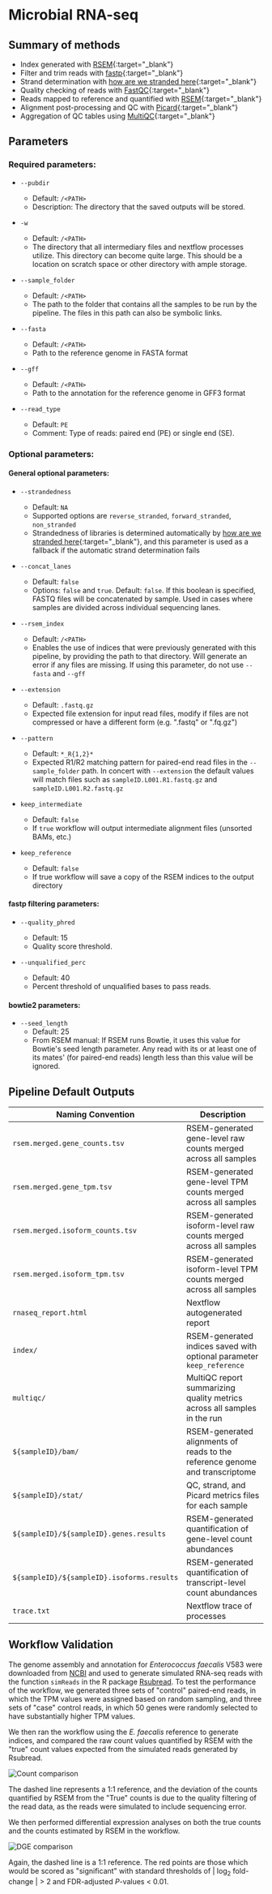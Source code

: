 # Microbial RNA-seq 

## Summary of methods 

* Index generated with [RSEM](http://deweylab.github.io/RSEM){:target="\_blank"}
* Filter and trim reads with [fastp](https://github.com/OpenGene/fastp){:target="\_blank"}
* Strand determination with [how are we stranded here](https://pypi.org/project/how-are-we-stranded-here/){:target="\_blank"}
* Quality checking of reads with [FastQC](http://www.bioinformatics.babraham.ac.uk/projects/fastqc/){:target="\_blank"}
* Reads mapped to reference and quantified with [RSEM](http://deweylab.github.io/RSEM){:target="\_blank"}
* Alignment post-processing and QC with [Picard](https://broadinstitute.github.io/picard/){:target="\_blank"}
* Aggregation of QC tables using [MultiQC](https://multiqc.info){:target="\_blank"}

## Parameters

### Required parameters:

* `--pubdir` 
	* Default: `/<PATH>` 
	* Description: The directory that the saved outputs will be stored.

* `-w`
    * Default: `/<PATH>`
    * The directory that all intermediary files and nextflow processes utilize. This directory can become quite large. This should be a location on scratch space or other directory with ample storage.

* `--sample_folder` 
    * Default: `/<PATH>`
    * The path to the folder that contains all the samples to be run by the pipeline. The files in this path can also be symbolic links.

* `--fasta`
    * Default: `/<PATH>`
    * Path to the reference genome in FASTA format

* `--gff`
    * Default: `/<PATH>`
    * Path to the annotation for the reference genome in GFF3 format

* `--read_type`
    * Default: `PE`
    * Comment: Type of reads: paired end (PE) or single end (SE).

### Optional parameters:

#### General optional parameters:

* `--strandedness`
    * Default: `NA`
    * Supported options are `reverse_stranded`, `forward_stranded`, `non_stranded`
    * Strandedness of libraries is determined automatically by [how are we stranded here](https://pypi.org/project/how-are-we-stranded-here/){:target="\_blank"}, and this parameter is used as a fallback if the automatic strand determination fails

* `--concat_lanes`
    * Default: `false`
    * Options: `false` and `true`. Default: `false`. If this boolean is specified, FASTQ files will be concatenated by sample. Used in cases where samples are divided across individual sequencing lanes.

* `--rsem_index`
    * Default: `/<PATH>`
    * Enables the use of indices that were previously generated with this pipeline, by providing the path to that directory. Will generate an error if any files are missing. If using this parameter, do not use `--fasta` and `--gff`

* `--extension`
    * Default: `.fastq.gz`
    * Expected file extension for input read files, modify if files are not compressed or have a different form (e.g. ".fastq" or ".fq.gz")

* `--pattern`
    * Default: `*_R{1,2}*`
    * Expected R1/R2 matching pattern for paired-end read files in the `--sample_folder` path. In concert with `--extension` the default values will match files such as `sampleID.L001.R1.fastq.gz` and `sampleID.L001.R2.fastq.gz`

* `keep_intermediate`
    * Default: `false`
    * If `true` workflow will output intermediate alignment files (unsorted BAMs, etc.)

* `keep_reference`
    * Default: `false`
    * If true workflow will save a copy of the RSEM indices to the output directory

#### fastp filtering parameters:

* `--quality_phred`
    * Default: 15
    * Quality score threshold.

* `--unqualified_perc`
    * Default: 40
    * Percent threshold of unqualified bases to pass reads.

#### bowtie2 parameters:

* `--seed_length`
    * Default: 25
    * From RSEM manual: If RSEM runs Bowtie, it uses this value for Bowtie's seed length parameter. Any read with its or at least one of its mates' (for paired-end reads) length less than this value will be ignored.

## Pipeline Default Outputs 
 
| Naming Convention                                                    | Description                                                                                                   |
| -------------------------------------------------------------------- | ------------------------------------------------------------------------------------------------------------- |
| `rsem.merged.gene_counts.tsv` | RSEM-generated gene-level raw counts merged across all samples |
| `rsem.merged.gene_tpm.tsv` | RSEM-generated gene-level TPM counts merged across all samples |
| `rsem.merged.isoform_counts.tsv` | RSEM-generated isoform-level raw counts merged across all samples |
| `rsem.merged.isoform_tpm.tsv` | RSEM-generated isoform-level TPM counts merged across all samples |
| `rnaseq_report.html` | Nextflow autogenerated report |
| `index/` | RSEM-generated indices saved with optional parameter `keep_reference` |
| `multiqc/` | MultiQC report summarizing quality metrics across all samples in the run |
| `${sampleID}/bam/` | RSEM-generated alignments of reads to the reference genome and transcriptome |
| `${sampleID}/stat/` | QC, strand, and Picard metrics files for each sample |
| `${sampleID}/${sampleID}.genes.results` | RSEM-generated quantification of gene-level count abundances |
| `${sampleID}/${sampleID}.isoforms.results` | RSEM-generated quantification of transcript-level count abundances |
| `trace.txt` | Nextflow trace of processes |

## Workflow Validation

The genome assembly and annotation for *Enterococcus faecalis* V583 were
downloaded from [NCBI](https://www.ncbi.nlm.nih.gov/datasets/genome/GCF_000007785.1/)
and used to generate simulated RNA-seq reads with the function 
`simReads` in the R package [Rsubread](https://doi.org/doi:10.18129/B9.bioc.Rsubread). To test the performance of the workflow, we generated three sets of
"control" paired-end reads, in which the TPM values were assigned based on
random sampling, and three sets of "case" control reads, in which 50 genes
were randomly selected to have substantially higher TPM values.

We then ran the workflow using the *E. faecalis* reference to generate
indices, and compared the raw count values quantified by RSEM with the
"true" count values expected from the simulated reads generated by Rsubread.

![Count comparison](ef_count_comparison.png)

The dashed line represents a 1:1 reference, and the deviation of the 
counts quantified by RSEM from the "True" counts is due to the quality
filtering of the read data, as the reads were simulated to include
sequencing error.

We then performed differential expression analyses on both the true
counts and the counts estimated by RSEM in the workflow.

![DGE comparison](ef_dge_comparison.png)

Again, the dashed line is a 1:1 reference. The red points are those
which would be scored as "significant" with standard thresholds of
| log<sub>2</sub> fold-change | > 2 and FDR-adjusted *P*-values < 0.01.
